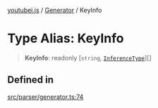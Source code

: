 [youtubei.js](../../../README.md) / [Generator](../README.md) / KeyInfo

# Type Alias: KeyInfo

> **KeyInfo**: readonly [`string`, [`InferenceType`](InferenceType.md)][]

## Defined in

[src/parser/generator.ts:74](https://github.com/LuanRT/YouTube.js/blob/e54e499ff553dab51e6d9d1aebc090b50fec29ba/src/parser/generator.ts#L74)
